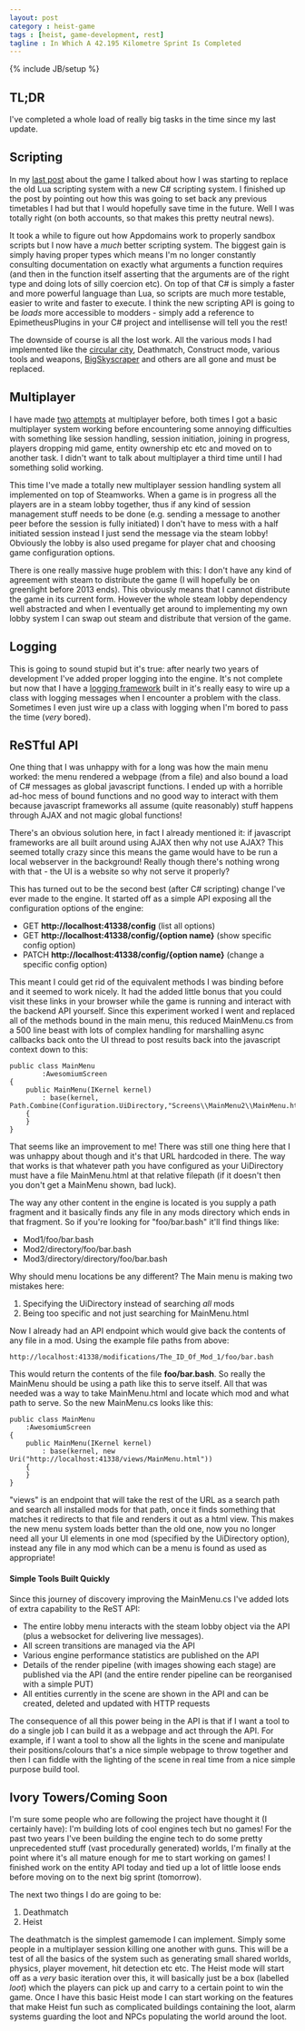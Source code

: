 ```yaml
---
layout: post
category : heist-game
tags : [heist, game-development, rest]
tagline : In Which A 42.195 Kilometre Sprint Is Completed
---
```

{% include JB/setup %}


## TL;DR

I've completed a whole load of really big tasks in the time since my last update.

## Scripting

In my [last post](/heist-game/2013/08/14/Scripting-Is-Dead-Long-Live-Scripting/) about the game I talked about how I was starting to replace the old Lua scripting system with a new C# scripting system. I finished up the post by pointing out how this was going to set back any previous timetables I had but that I would hopefully save time in the future. Well I was totally right (on both accounts, so that makes this pretty neutral news).

It took a while to figure out how Appdomains work to properly sandbox scripts but I now have a _much_ better scripting system. The biggest gain is simply having proper types which means I'm no longer constantly consulting documentation on exactly what arguments a function requires (and then in the function itself asserting that the arguments are of the right type and doing lots of silly coercion etc). On top of that C# is simply a faster and more powerful language than Lua, so scripts are much more testable, easier to write and faster to execute. I think the new scripting API is going to be *loads* more accessible to modders - simply add a reference to EpimetheusPlugins in your C# project and intellisense will tell you the rest!

The downside of course is all the lost work. All the various mods I had implemented like the [circular city](/assets/CircularCity.png), Deathmatch, Construct mode, various tools and weapons, [BigSkyscraper](/assets/BigSkyscraper.png) and others are all gone and must be replaced.

## Multiplayer

I have made [two](/heist-game/2012/06/18/Multiplayer-Release/) [attempts](/heist-game/2012/10/13/OMG-WTF-Multiplayer/) at multiplayer before, both times I got a basic multiplayer system working before encountering some annoying difficulties with something like session handling, session initiation, joining in progress, players dropping mid game, entity ownership etc etc and moved on to another task. I didn't want to talk about multiplayer a third time until I had something solid working.

This time I've made a totally new multiplayer session handling system all implemented on top of Steamworks. When a game is in progress all the players are in a steam lobby together, thus if any kind of session management stuff needs to be done (e.g. sending a message to another peer before the session is fully initiated) I don't have to mess with a half initiated session instead I just send the message via the steam lobby! Obviously the lobby is also used pregame for player chat and choosing game configuration options.

There is one really massive huge problem with this: I don't have any kind of agreement with steam to distribute the game (I will hopefully be on greenlight before 2013 ends). This obviously means that I cannot distribute the game in its current form. However the whole steam lobby dependency well abstracted and when I eventually get around to implementing my own lobby system I can swap out steam and distribute that version of the game.

## Logging

This is going to sound stupid but it's true: after nearly two years of development I've added proper logging into the engine. It's not complete but now that I have a [logging framework](http://nlog-project.org/) built in it's really easy to wire up a class with logging messages when I encounter a problem with the class. Sometimes I even just wire up a class with logging when I'm bored to pass the time (_very_ bored).

## ReSTful API

One thing that I was unhappy with for a long was how the main menu worked: the menu rendered a webpage (from a file) and also bound a load of C# messages as global javascript functions. I ended up with a horrible ad-hoc mess of bound functions and no good way to interact with them because javascript frameworks all assume (quite reasonably) stuff happens through AJAX and not magic global functions!

There's an obvious solution here, in fact I already mentioned it: if javascript frameworks are all built around using AJAX then why not use AJAX? This seemed totally crazy since this means the game would have to be run a local webserver in the background! Really though there's nothing wrong with that - the UI is a website so why not serve it properly?

This has turned out to be the second best (after C# scripting) change I've ever made to the engine. It started off as a simple API exposing all the configuration options of the engine:

 * GET **http://localhost:41338/config** (list all options)
 * GET **http://localhost:41338/config/{option name}** (show specific config option)
 * PATCH **http://localhost:41338/config/{option name}** (change a specific config option)
 
 This meant I could get rid of the equivalent methods I was binding before and it seemed to work nicely. It had the added little bonus that you could visit these links in your browser while the game is running and interact with the backend API yourself. Since this experiment worked I went and replaced all of the methods bound in the main menu, this reduced MainMenu.cs from a 500 line beast with lots of complex handling for marshalling async callbacks back onto the UI thread to post results back into the javascript context down to this:
 
    public class MainMenu
            :AwesomiumScreen
    {
        public MainMenu(IKernel kernel)
            : base(kernel, Path.Combine(Configuration.UiDirectory,"Screens\\MainMenu2\\MainMenu.html"))
        {
        }
    }
    
That seems like an improvement to me! There was still one thing here that I was unhappy about though and it's that URL hardcoded in there. The way that works is that whatever path you have configured as your UiDirectory must have a file MainMenu.html at that relative filepath (if it doesn't then you don't get a MainMenu shown, bad luck).

The way any other content in the engine is located is you supply a path fragment and it basically finds any file in any mods directory which ends in that fragment. So if you're looking for "foo/bar.bash" it'll find things like:

* Mod1/foo/bar.bash
* Mod2/directory/foo/bar.bash
* Mod3/directory/directory/foo/bar.bash

Why should menu locations be any different? The Main menu is making two mistakes here:

1. Specifying the UiDirectory instead of searching *all* mods
2. Being too specific and not just searching for MainMenu.html

Now I already had an API endpoint which would give back the contents of any file in a mod. Using the example file paths from above:

    http://localhost:41338/modifications/The_ID_Of_Mod_1/foo/bar.bash
    
This would return the contents of the file **foo/bar.bash**. So really the MainMenu should be using a path like this to serve itself. All that was needed was a way to take MainMenu.html and locate which mod and what path to serve. So the new MainMenu.cs looks like this:

    public class MainMenu
        :AwesomiumScreen
    {
        public MainMenu(IKernel kernel)
            : base(kernel, new Uri("http://localhost:41338/views/MainMenu.html"))
        {
        }
    }
    
"views" is an endpoint that will take the rest of the URL as a search path and search all installed mods for that path, once it finds something that matches it redirects to that file and renders it out as a html view. This makes the new menu system loads better than the old one, now you no longer need all your UI elements in one mod (specified by the UiDirectory option), instead any file in any mod which can be a menu is found as used as appropriate!

#### Simple Tools Built Quickly

Since this journey of discovery improving the MainMenu.cs I've added lots of extra capability to the ReST API:

* The entire lobby menu interacts with the steam lobby object via the API (plus a websocket for delivering live messages). 
* All screen transitions are managed via the API
* Various engine performance statistics are published on the API
* Details of the render pipeline (with images showing each stage) are published via the API (and the entire render pipeline can be reorganised with a simple PUT)
* All entities currently in the scene are shown in the API and can be created, deleted and updated with HTTP requests

The consequence of all this power being in the API is that if I want a tool to do a single job I can build it as a webpage and act through the API. For example, if I want a tool to show all the lights in the scene and manipulate their positions/colours that's a nice simple webpage to throw together and then I can fiddle with the lighting of the scene in real time from a nice simple purpose build tool.

## Ivory Towers/Coming Soon

I'm sure some people who are following the project have thought it (I certainly have): I'm building lots of cool engines tech but no games! For the past two years I've been building the engine tech to do some pretty unprecedented stuff (vast procedurally generated) worlds, I'm finally at the point where it's all mature enough for me to start working on games! I finished work on the entity API today and tied up a lot of little loose ends before moving on to the next big sprint (tomorrow).

The next two things I do are going to be:

1. Deathmatch
2. Heist

The deathmatch is the simplest gamemode I can implement. Simply some people in a multiplayer session killing one another with guns. This will be a test of all the basics of the system such as generating small shared worlds, physics, player movement, hit detection etc etc. The Heist mode will start off as a _very_ basic iteration over this, it will basically just be a box (labelled _loot_) which the players can pick up and carry to a certain point to win the game. Once I have this basic Heist mode I can start working on the features that make Heist fun such as complicated buildings containing the loot, alarm systems guarding the loot and NPCs populating the world around the loot.